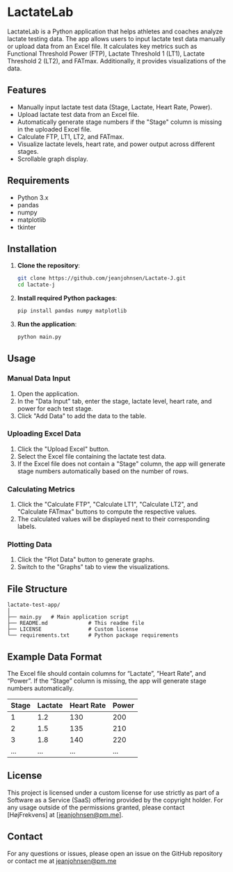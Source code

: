 # LactateLab

LactateLab is a Python application that helps athletes and coaches analyze lactate testing data. The app allows users to input lactate test data manually or upload data from an Excel file. It calculates key metrics such as Functional Threshold Power (FTP), Lactate Threshold 1 (LT1), Lactate Threshold 2 (LT2), and FATmax. Additionally, it provides visualizations of the data.

## Features

- Manually input lactate test data (Stage, Lactate, Heart Rate, Power).
- Upload lactate test data from an Excel file.
- Automatically generate stage numbers if the "Stage" column is missing in the uploaded Excel file.
- Calculate FTP, LT1, LT2, and FATmax.
- Visualize lactate levels, heart rate, and power output across different stages.
- Scrollable graph display.

## Requirements

- Python 3.x
- pandas
- numpy
- matplotlib
- tkinter

## Installation

1. **Clone the repository**:
    ```sh
    git clone https://github.com/jeanjohnsen/Lactate-J.git
    cd lactate-j
    ```

2. **Install required Python packages**:
    ```sh
    pip install pandas numpy matplotlib
    ```

3. **Run the application**:
    ```sh
    python main.py
    ```

## Usage

### Manual Data Input

1. Open the application.
2. In the "Data Input" tab, enter the stage, lactate level, heart rate, and power for each test stage.
3. Click "Add Data" to add the data to the table.

### Uploading Excel Data

1. Click the "Upload Excel" button.
2. Select the Excel file containing the lactate test data.
3. If the Excel file does not contain a "Stage" column, the app will generate stage numbers automatically based on the number of rows.

### Calculating Metrics

1. Click the "Calculate FTP", "Calculate LT1", "Calculate LT2", and "Calculate FATmax" buttons to compute the respective values.
2. The calculated values will be displayed next to their corresponding labels.

### Plotting Data

1. Click the "Plot Data" button to generate graphs.
2. Switch to the "Graphs" tab to view the visualizations.

## File Structure

```plaintext
lactate-test-app/
│
├── main.py   # Main application script
├── README.md             # This readme file
├── LICENSE               # Custom license
└── requirements.txt      # Python package requirements
```

## Example Data Format

The Excel file should contain columns for “Lactate”, “Heart Rate”, and “Power”. If the “Stage” column is missing, the app will generate stage numbers automatically.

| Stage | Lactate | Heart Rate | Power |
|-------|---------|------------|-------|
| 1     | 1.2     | 130        | 200   |
| 2     | 1.5     | 135        | 210   |
| 3     | 1.8     | 140        | 220   |
| ...   | ...     | ...        | ...   |

## License

This project is licensed under a custom license for use strictly as part of a Software as a Service (SaaS) offering provided by the copyright holder. For any usage outside of the permissions granted, please contact [HøjFrekvens] at [jeanjohnsen@pm.me].

## Contact
For any questions or issues, please open an issue on the GitHub repository or contact me at jeanjohnsen@pm.me
